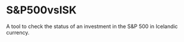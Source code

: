 # S&P500vsISK
A tool to check the status of an investment in the S&amp;P 500 in Icelandic currency. 
